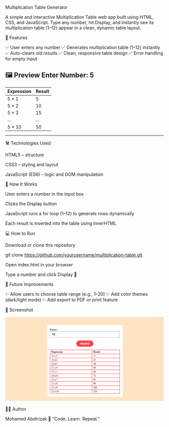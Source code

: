 Multiplication Table Generator

A simple and interactive Multiplication Table web app built using HTML, CSS, and JavaScript.
Type any number, hit Display, and instantly see its multiplication table (1–12) appear in a clean, dynamic table layout.

🚀 Features

✅ User enters any number
✅ Generates multiplication table (1–12) instantly
✅ Auto-clears old results
✅ Clean, responsive table design
✅ Error handling for empty input

🖼️ Preview
Enter Number: 5
------------------------
| Expression | Result  |
|-------------|---------|
| 5 × 1       | 5       |
| 5 × 2       | 10      |
| 5 × 3       | 15      |
| ...         | ...     |
| 5 × 10      | 50      |
------------------------

🛠️ Technologies Used

HTML5 – structure

CSS3 – styling and layout

JavaScript (ES6) – logic and DOM manipulation

🧠 How It Works

User enters a number in the input box

Clicks the Display button

JavaScript runs a for loop (1–12) to generate rows dynamically

Each result is inserted into the table using innerHTML

💻 How to Run

Download or clone this repository

git clone https://github.com/yourusername/multiplication-table.git


Open index.html in your browser

Type a number and click Display 🎉

🎨 Future Improvements

✨ Allow users to choose table range (e.g., 1–20)
✨ Add color themes (dark/light mode)
✨ Add export to PDF or print feature

📸 Screenshot


![App Screenshot](Day05-multiplication/img.png)

👨‍💻 Author

Mohamed Abdirizak
💬 “Code. Learn. Repeat.”